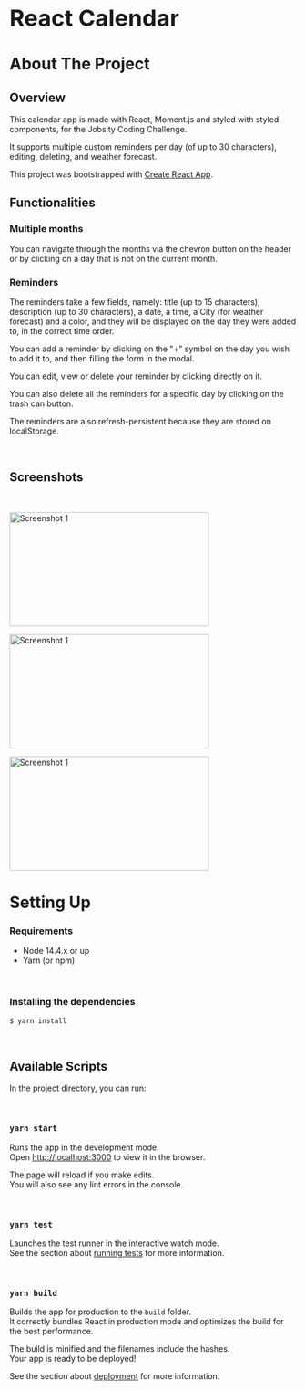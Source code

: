 <div style="font-size:20px">
  <h1>React Calendar</h1>
</div>

# About The Project

## Overview

This calendar app is made with React, Moment.js and styled with styled-components, for the Jobsity Coding Challenge.

It supports multiple custom reminders per day (of up to 30 characters), editing, deleting, and weather forecast.

This project was bootstrapped with [Create React App](https://github.com/facebook/create-react-app).

## Functionalities

### Multiple months

You can navigate through the months via the chevron button on the header or by clicking on a day that is not on the current month.

### Reminders

The reminders take a few fields, namely: title (up to 15 characters), description (up to 30 characters), a date, a time, a City (for weather forecast) and a color, and they will be displayed on the day they were added to, in the correct time order.

You can add a reminder by clicking on the "+" symbol on the day you wish to add it to, and then filling the form in the modal.

You can edit, view or delete your reminder by clicking directly on it.

You can also delete all the reminders for a specific day by clicking on the trash can button.

The reminders are also refresh-persistent because they are stored on localStorage.

<br/>

## Screenshots

<br/>

<img src="https://i.imgur.com/cMAcJyu.png" alt="Screenshot 1"
width="350"
height="200">

<img src="https://i.imgur.com/BFbkv1U.png" alt="Screenshot 1"
width="350"
height="200">

<img src="https://i.imgur.com/KdncbIa.png" alt="Screenshot 1"
width="350"
height="200">

# Setting Up

### Requirements

- Node 14.4.x or up
- Yarn (or npm)

 <br/>

### Installing the dependencies

```
$ yarn install
```

<br/>

## Available Scripts

In the project directory, you can run:

 <br/> 
 
### `yarn start`

Runs the app in the development mode.\
Open [http://localhost:3000](http://localhost:3000) to view it in the browser.

The page will reload if you make edits.\
You will also see any lint errors in the console.

 <br/>

### `yarn test`

Launches the test runner in the interactive watch mode.\
See the section about [running tests](https://facebook.github.io/create-react-app/docs/running-tests) for more information.

 <br/>

### `yarn build`

Builds the app for production to the `build` folder.\
It correctly bundles React in production mode and optimizes the build for the best performance.

The build is minified and the filenames include the hashes.\
Your app is ready to be deployed!

See the section about [deployment](https://facebook.github.io/create-react-app/docs/deployment) for more information.
